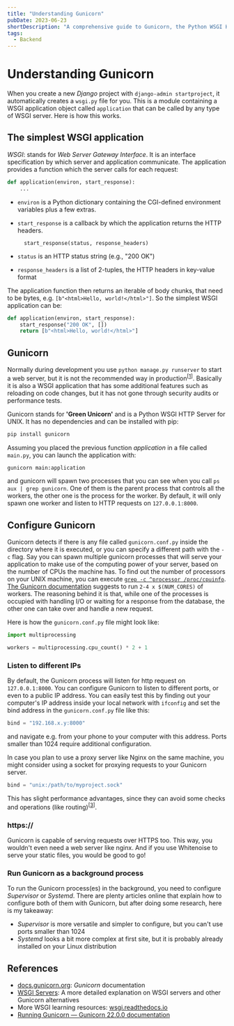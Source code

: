 ```yaml
---
title: "Understanding Gunicorn"
pubDate: 2023-06-23
shortDescription: "A comprehensive guide to Gunicorn, the Python WSGI HTTP server, covering its basics, configuration, and deployment best practices."
tags:
  - Backend
---
```


# Understanding Gunicorn

When you create a new *Django* project with `django-admin startproject`, it automatically creates a `wsgi.py` file for you.
This is a module containing a WSGI application object called `application` that can be called by any type of WSGI server.
Here is how this works.

## The simplest WSGI application

*WSGI*: stands for *Web Server Gateway Interface*. It is an interface specification by which server and application communicate.
The application provides a function which the server calls for each request:

```python
def application(environ, start_response):
    ...
```

* `environ` is a Python dictionary containing the CGI-defined environment variables plus a few extras.
* `start_response` is a callback by which the application returns the HTTP headers.

        start_response(status, response_headers)

* `status` is an HTTP status string (e.g., "200 OK")
* `response_headers` is a list of 2-tuples, the HTTP headers in key-value format

The application function then returns an iterable of body chunks, that need to be bytes, e.g. `[b"<html>Hello, world!</html>"]`.
So the simplest WSGI application can be:

```python
def application(environ, start_response):
    start_response("200 OK", [])
    return [b"<html>Hello, world!</html>"]
```

## Gunicorn

Normally during development you use `python manage.py runserver` to start a web server, but it is not the recommended way in production<sup>[[1](https://docs.djangoproject.com/en/dev/ref/django-admin/#runserver)]</sup>.
Basically it is also a WSGI application that has some additional features such as reloading on code changes, but it has not gone through security audits or performance tests.

Gunicorn stands for **'Green Unicorn'** and is a Python WSGI HTTP Server for UNIX.
It has no dependencies and can be installed with pip:

```bash
pip install gunicorn
```

Assuming you placed the previous function _application_ in a file called `main.py`, you can launch the application with:

```bash
gunicorn main:application
```

and gunicorn will spawn two processes that you can see when you call `ps aux | grep gunicorn`.
One of them is the parent process that controls all the workers, the other one is the process for the worker.
By default, it will only spawn one worker and listen to HTTP requests on `127.0.0.1:8000`.

## Configure Gunicorn

Gunicorn detects if there is any file called `gunicorn.conf.py` inside the directory where it is executed, or you can specify a different path with the `-c` flag.
Say you can spawn multiple gunicorn processes that will serve your application to make use of the computing power of your server, based on the number of CPUs the machine has.
To find out the number of processors on your UNIX machine, you can execute [`grep -c ^processor /proc/cpuinfo`](https://stackoverflow.com/questions/6481005/how-to-obtain-the-number-of-cpus-cores-in-linux-from-the-command-line).
[The Gunicorn documentation](https://docs.gunicorn.org/en/stable/settings.html#workers) suggests to run `2-4 x $(NUM_CORES)` of workers.
The reasoning behind it is that, while one of the processes is occupied with handling I/O or waiting for a response from the database, the other one can take over and handle a new request.

Here is how the `gunicorn.conf.py` file might look like:

```python
import multiprocessing

workers = multiprocessing.cpu_count() * 2 + 1
```

### Listen to different IPs

By default, the Gunicorn process will listen for http request on `127.0.0.1:8000`.
You can configure Gunicorn to listen to different ports, or even to a public IP address.
You can easily test this by finding out your computer's IP address inside your local network with `ifconfig`  and set the bind address in the `gunicorn.conf.py` file like this:

```python
bind = "192.168.x.y:8000"
```

and navigate e.g. from your phone to your computer with this address.
Ports smaller than 1024 require additional configuration.

In case you plan to use a proxy server like Nginx on the same machine, you might consider using a socket for proxying requests to your Gunicorn server.

```python
bind = "unix:/path/to/myproject.sock"
```

This has slight performance advantages, since they can avoid some checks and operations (like routing)<sup>[[3](https://serverfault.com/questions/124517/what-is-the-difference-between-unix-sockets-and-tcp-ip-sockets/124518#124518)]</sup>.

### https://

Gunicorn is capable of serving requests over HTTPS too.
This way, you wouldn't even need a web server like nginx. And if you use Whitenoise to serve your static files, you would be good to go!

### Run Gunicorn as a background process

To run the Gunicorn process(es) in the background, you need to configure *Supervisor* or *Systemd*.
There are plenty articles online that explain how to configure both of them with Gunicorn, but after doing some research, here is my takeaway:
* *Supervisor* is more versatile and simpler to configure, but you can't use ports smaller than 1024
* *Systemd* looks a bit more complex at first site, but it is probably already installed on your Linux distribution

## References
* [docs.gunicorn.org][gunicorn]: *Gunicorn* documentation
* [WSGI Servers][fullstackpython]: A more detailed explanation on WSGI servers and other Gunicorn alternatives
* More WSGI learning resources: [wsgi.readthedocs.io][wsgi]
* [Running Gunicorn — Gunicorn 22.0.0 documentation](https://docs.gunicorn.org/en/latest/run.html)

[wsgi]: https://wsgi.readthedocs.io/en/latest/
[gunicorn]: https://docs.gunicorn.org/en/stable/index.html
[fullstackpython]: https://www.fullstackpython.com/wsgi-servers.html
